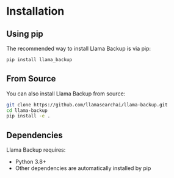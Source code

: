 # Installation

## Using pip

The recommended way to install Llama Backup is via pip:

```bash
pip install llama_backup
```

## From Source

You can also install Llama Backup from source:

```bash
git clone https://github.com/llamasearchai/llama-backup.git
cd llama-backup
pip install -e .
```

## Dependencies

Llama Backup requires:

- Python 3.8+
- Other dependencies are automatically installed by pip
